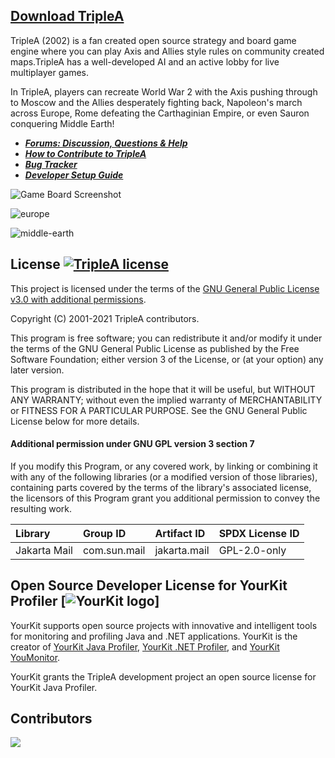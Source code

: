 ## [Download TripleA](http://triplea-game.org/download/)

TripleA (2002) is a fan created open source strategy and board game engine where you can play Axis and
Allies style rules on community created maps.TripleA has a well-developed AI and an active lobby for live
multiplayer games.

In TripleA, players can recreate World War 2 with the Axis pushing through to Moscow and the Allies
desperately fighting back, Napoleon's march across Europe, Rome defeating the Carthaginian Empire,
or even Sauron conquering Middle Earth! 


  - ***[Forums: Discussion, Questions & Help](https://forums.triplea-game.org/category/10/help-questions)***
  - ***[How to Contribute to TripleA](/docs/contribute.md)***
  - ***[Bug Tracker](https://github.com/triplea-game/triplea/issues/new)***
  - ***[Developer Setup Guide](/docs/development/README.md)***

![Game Board Screenshot](https://user-images.githubusercontent.com/12397753/36015523-a4e28a24-0d23-11e8-84c0-c4bd0ee19ce0.png)

![europe](https://user-images.githubusercontent.com/12397753/132109225-71e6c02d-425e-4b8d-9537-7ac66baebbfd.jpeg)

![middle-earth](https://user-images.githubusercontent.com/12397753/132109223-14a0aa2e-a950-4a5e-9937-3c4b52211cd9.jpeg)


## License<span>&nbsp;</span>[![TripleA license](https://img.shields.io/github/license/triplea-game/triplea.svg?style=flat-square)](https://github.com/triplea-game/triplea/blob/master/LICENSE)

This project is licensed under the terms of the
[GNU General Public License v3.0 with additional permissions](/LICENSE).

Copyright (C) 2001-2021 TripleA contributors.

This program is free software; you can redistribute it and/or modify it under the terms
of the GNU General Public License as published by the Free Software Foundation; either
version 3 of the License, or (at your option) any later version.

This program is distributed in the hope that it will be useful, but WITHOUT ANY WARRANTY;
without even the implied warranty of MERCHANTABILITY or FITNESS FOR A PARTICULAR PURPOSE.
See the GNU General Public License below for more details.

#### Additional permission under GNU GPL version 3 section 7

If you modify this Program, or any covered work, by linking or combining it with any
of the following libraries (or a modified version of those libraries), containing
parts covered by the terms of the library's associated license, the licensors of
this Program grant you additional permission to convey the resulting work.

Library | Group ID | Artifact ID | SPDX License ID
:-- | :-- | :-- | :--
Jakarta Mail | com.sun.mail | jakarta.mail | GPL-2.0-only

## Open Source Developer License for YourKit Profiler [![YourKit logo](https://www.yourkit.com/images/yklogo.png)]

YourKit supports open source projects with innovative and intelligent tools for monitoring and profiling Java and .NET applications.
YourKit is the creator of <a href="https://www.yourkit.com/java/profiler/">YourKit Java Profiler</a>, <a href="https://www.yourkit.com/.net/profiler/">YourKit .NET Profiler</a>, and <a href="https://www.yourkit.com/youmonitor/">YourKit YouMonitor</a>.

YourKit grants the TripleA development project an open source license for YourKit Java Profiler.

## Contributors
<a href="https://github.com/triplea-game/triplea/graphs/contributors">
  <img src="https://contrib.rocks/image?repo=triplea-game/triplea" />
</a>
